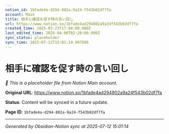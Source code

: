 ```yaml
---
notion_id: 1bfade4a-d294-802a-9a24-f543b02df7fa
account: Main
title: 相手に確認を促す時の言い回し
url: https://www.notion.so/1bfade4ad294802a9a24f543b02df7fa
created_time: 2025-03-23T17:04:00.000Z
last_edited_time: 2025-04-06T02:20:00.000Z
sync_status: placeholder
sync_time: 2025-07-12T15:01:14.997896
---
```


# 相手に確認を促す時の言い回し

*🔄 This is a placeholder file from Notion Main account.*

**Original URL**: https://www.notion.so/1bfade4ad294802a9a24f543b02df7fa

**Status**: Content will be synced in a future update.

**Page ID**: `1bfade4a-d294-802a-9a24-f543b02df7fa`

---

*Generated by Obsidian-Notion sync at 2025-07-12 15:01:14*
